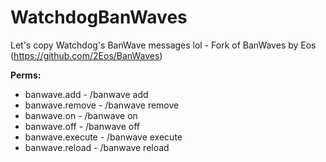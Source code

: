 # WatchdogBanWaves
Let's copy Watchdog's BanWave messages lol - Fork of BanWaves by Eos (https://github.com/2Eos/BanWaves)


__**Perms:**__
+ banwave.add - /banwave add
+ banwave.remove - /banwave remove
+ banwave.on - /banwave on
+ banwave.off - /banwave off
+ banwave.execute - /banwave execute
+ banwave.reload - /banwave reload